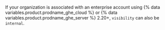 If your organization is associated with an enterprise account using {% data variables.product.prodname_ghe_cloud %} or {% data variables.product.prodname_ghe_server %} 2.20+, `visibility` can also be `internal`.